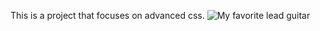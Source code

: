 This is a project that focuses on advanced css.
![My favorite lead guitar](https://c8.alamy.com/comp/C5WRRC/detail-close-up-of-an-older-electric-lead-guitar-isolated-over-white-C5WRRC.jpg)
